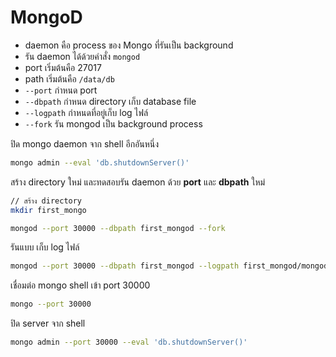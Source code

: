 # MongoD

- daemon คือ process ของ Mongo ที่รันเป็น background
- รัน daemon ได้ด้วยคำสั่ง `mongod`
- port เริ่มต้นคือ 27017
- path เริ่มต้นคือ `/data/db`
- `--port` กำหนด port
- `--dbpath` กำหนด directory เก็บ database file
- `--logpath` กำหนดที่อยู่เก็บ log ไฟล์
- `--fork` รัน mongod เป็น background process
	 
ปิด mongo daemon จาก shell อีกอันหนึ่ง

```bash
mongo admin --eval 'db.shutdownServer()'
```

สร้าง directory ใหม่ และทดสอบรัน daemon ด้วย **port** และ **dbpath** ใหม่ 
```bash
// สร้าง directory
mkdir first_mongo

mongod --port 30000 --dbpath first_mongod --fork

```

รันแบบ เก็บ log ไฟล์

```bash
mongod --port 30000 --dbpath first_mongod --logpath first_mongod/mongod.log --fork
```

เชื่อมต่อ mongo shell เข้า port 30000

```bash
mongo --port 30000
```

ปิด server จาก shell

```bash
mongo admin --port 30000 --eval 'db.shutdownServer()'
```
